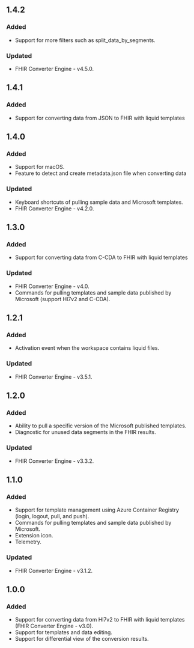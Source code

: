 ## 1.4.2
### Added
* Support for more filters such as split_data_by_segments.

### Updated
* FHIR Converter Engine - v4.5.0.
  
## 1.4.1
### Added
* Support for converting data from JSON to FHIR with liquid templates

## 1.4.0
### Added
* Support for macOS.
* Feature to detect and create metadata.json file when converting data

### Updated
* Keyboard shortcuts of pulling sample data and Microsoft templates.
* FHIR Converter Engine - v4.2.0.

## 1.3.0
### Added
* Support for converting data from C-CDA to FHIR with liquid templates

### Updated
* FHIR Converter Engine - v4.0.
* Commands for pulling templates and sample data published by Microsoft (support Hl7v2 and C-CDA).

## 1.2.1
### Added
* Activation event when the workspace contains liquid files.

### Updated
* FHIR Converter Engine - v3.5.1.

## 1.2.0
### Added
* Ability to pull a specific version of the Microsoft published templates.
* Diagnostic for unused data segments in the FHIR results.

### Updated
* FHIR Converter Engine - v3.3.2.

## 1.1.0
### Added
* Support for template management using Azure Container Registry (login, logout, pull, and push).
* Commands for pulling templates and sample data published by Microsoft.
* Extension icon.
* Telemetry.

### Updated
* FHIR Converter Engine - v3.1.2.

## 1.0.0
### Added
* Support for converting data from Hl7v2 to FHIR with liquid templates (FHIR Converter Engine - v3.0).
* Support for templates and data editing.
* Support for differential view of the conversion results.
